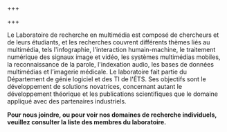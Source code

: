 +++

+++

Le Laboratoire de recherche en multimédia est composé de chercheurs et de leurs étudiants, et les recherches couvrent différents thèmes liés au multimédia, tels l'infographie, l'interaction humain-machine, le traitement numérique des signaux image et vidéo, les systèmes multimédias mobiles, la reconnaissance de la parole, l'indexation audio, les bases de données multimédias et l’imagerie médicale. Le laboratoire fait partie du Département de génie logiciel et des TI de l'ÉTS. Ses objectifs sont le développement de solutions novatrices, concernant autant le développement théorique et les publications scientifiques que le domaine appliqué avec des partenaires industriels.

**Pour nous joindre, ou pour voir nos domaines de recherche individuels, veuillez consulter la liste des membres du laboratoire.**